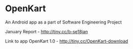 # OpenKart
An Android app as a part of Software Engineering Project

January Report - http://tiny.cc/b-se18jan

Link to app OpenKart 1.0 - http://tiny.cc/OpenKart-download
